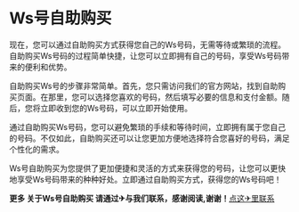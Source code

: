 # Ws号自助购买

现在，您可以通过自助购买方式获得您自己的Ws号码，无需等待或繁琐的流程。自助购买Ws号码的过程简单快捷，让您可以立即拥有自己的号码，享受Ws号码带来的便利和优势。

自助购买Ws号的步骤非常简单。首先，您只需访问我们的官方网站，找到自助购买页面。在那里，您可以选择您喜欢的号码，然后填写必要的信息和支付金额。随后，您将立即收到您的Ws号码，可以立即开始使用。

通过自助购买Ws号码，您可以避免繁琐的手续和等待时间，立即拥有属于您自己的号码。不仅如此，自助购买还可以让您更加方便地选择符合您喜好的号码，满足个性化的需求。

Ws号自助购买为您提供了更加便捷和灵活的方式来获得您的号码，让您可以更快地享受Ws号码带来的种种好处。立即通过自助购买方式，获得您的Ws号码吧！

**更多 关于Ws号自助购买 请通过✈与我们联系，感谢阅读,谢谢！**[点这✈里联系](https://abc.k02.cc)